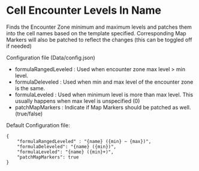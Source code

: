 # Cell Encounter Levels In Name

Finds the Encounter Zone minimum and maximum levels and patches them into the cell names based on the template specified. Corresponding Map Markers will also be patched to reflect the changes (this can be toggled off if needed)

Configuration file (Data/config.json)

- formulaRangedLeveled : Used when encounter zone max level > min level.
- formulaDeleveled : Used when min and max level of the encounter zone is the same.
- formulaLeveled : Used when minimum level is more than max level. This usually happens when max level is unspecified (0)
- patchMapMarkers : Indicate if Map Markers should be patched as well. (true/false)

Default Configuration file:
```
{
    "formulaRangedLeveled" : "{name} ({min} ~ {max})",
    "formulaDeleveled": "{name} ({min})",
    "formulaLeveled": "{name} ({min}+)",
    "patchMapMarkers": true
}
```
